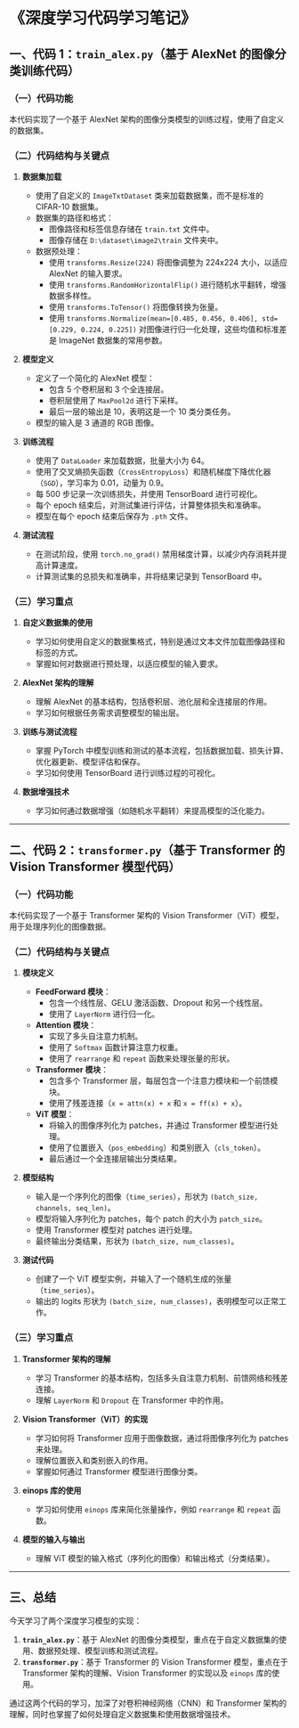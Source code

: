 # 《深度学习代码学习笔记》

## 一、代码 1：`train_alex.py`（基于 AlexNet 的图像分类训练代码）

### （一）代码功能
本代码实现了一个基于 AlexNet 架构的图像分类模型的训练过程，使用了自定义的数据集。

### （二）代码结构与关键点

1. **数据集加载**
   - 使用了自定义的 `ImageTxtDataset` 类来加载数据集，而不是标准的 CIFAR-10 数据集。
   - 数据集的路径和格式：
     - 图像路径和标签信息存储在 `train.txt` 文件中。
     - 图像存储在 `D:\dataset\image2\train` 文件夹中。
   - 数据预处理：
     - 使用 `transforms.Resize(224)` 将图像调整为 224x224 大小，以适应 AlexNet 的输入要求。
     - 使用 `transforms.RandomHorizontalFlip()` 进行随机水平翻转，增强数据多样性。
     - 使用 `transforms.ToTensor()` 将图像转换为张量。
     - 使用 `transforms.Normalize(mean=[0.485, 0.456, 0.406], std=[0.229, 0.224, 0.225])` 对图像进行归一化处理，这些均值和标准差是 ImageNet 数据集的常用参数。

2. **模型定义**
   - 定义了一个简化的 AlexNet 模型：
     - 包含 5 个卷积层和 3 个全连接层。
     - 卷积层使用了 `MaxPool2d` 进行下采样。
     - 最后一层的输出是 10，表明这是一个 10 类分类任务。
   - 模型的输入是 3 通道的 RGB 图像。

3. **训练流程**
   - 使用了 `DataLoader` 来加载数据，批量大小为 64。
   - 使用了交叉熵损失函数（`CrossEntropyLoss`）和随机梯度下降优化器（`SGD`），学习率为 0.01，动量为 0.9。
   - 每 500 步记录一次训练损失，并使用 TensorBoard 进行可视化。
   - 每个 epoch 结束后，对测试集进行评估，计算整体损失和准确率。
   - 模型在每个 epoch 结束后保存为 `.pth` 文件。

4. **测试流程**
   - 在测试阶段，使用 `torch.no_grad()` 禁用梯度计算，以减少内存消耗并提高计算速度。
   - 计算测试集的总损失和准确率，并将结果记录到 TensorBoard 中。

### （三）学习重点
1. **自定义数据集的使用**
   - 学习如何使用自定义的数据集格式，特别是通过文本文件加载图像路径和标签的方式。
   - 掌握如何对数据进行预处理，以适应模型的输入要求。

2. **AlexNet 架构的理解**
   - 理解 AlexNet 的基本结构，包括卷积层、池化层和全连接层的作用。
   - 学习如何根据任务需求调整模型的输出层。

3. **训练与测试流程**
   - 掌握 PyTorch 中模型训练和测试的基本流程，包括数据加载、损失计算、优化器更新、模型评估和保存。
   - 学习如何使用 TensorBoard 进行训练过程的可视化。

4. **数据增强技术**
   - 学习如何通过数据增强（如随机水平翻转）来提高模型的泛化能力。

---

## 二、代码 2：`transformer.py`（基于 Transformer 的 Vision Transformer 模型代码）

### （一）代码功能
本代码实现了一个基于 Transformer 架构的 Vision Transformer（ViT）模型，用于处理序列化的图像数据。

### （二）代码结构与关键点

1. **模块定义**
   - **FeedForward 模块**：
     - 包含一个线性层、GELU 激活函数、Dropout 和另一个线性层。
     - 使用了 `LayerNorm` 进行归一化。
   - **Attention 模块**：
     - 实现了多头自注意力机制。
     - 使用了 `Softmax` 函数计算注意力权重。
     - 使用了 `rearrange` 和 `repeat` 函数来处理张量的形状。
   - **Transformer 模块**：
     - 包含多个 Transformer 层，每层包含一个注意力模块和一个前馈模块。
     - 使用了残差连接（`x = attn(x) + x` 和 `x = ff(x) + x`）。
   - **ViT 模型**：
     - 将输入的图像序列化为 patches，并通过 Transformer 模型进行处理。
     - 使用了位置嵌入（`pos_embedding`）和类别嵌入（`cls_token`）。
     - 最后通过一个全连接层输出分类结果。

2. **模型结构**
   - 输入是一个序列化的图像（`time_series`），形状为 `(batch_size, channels, seq_len)`。
   - 模型将输入序列化为 patches，每个 patch 的大小为 `patch_size`。
   - 使用 Transformer 模型对 patches 进行处理。
   - 最终输出分类结果，形状为 `(batch_size, num_classes)`。

3. **测试代码**
   - 创建了一个 ViT 模型实例，并输入了一个随机生成的张量（`time_series`）。
   - 输出的 logits 形状为 `(batch_size, num_classes)`，表明模型可以正常工作。

### （三）学习重点
1. **Transformer 架构的理解**
   - 学习 Transformer 的基本结构，包括多头自注意力机制、前馈网络和残差连接。
   - 理解 `LayerNorm` 和 `Dropout` 在 Transformer 中的作用。

2. **Vision Transformer（ViT）的实现**
   - 学习如何将 Transformer 应用于图像数据，通过将图像序列化为 patches 来处理。
   - 理解位置嵌入和类别嵌入的作用。
   - 掌握如何通过 Transformer 模型进行图像分类。

3. **einops 库的使用**
   - 学习如何使用 `einops` 库来简化张量操作，例如 `rearrange` 和 `repeat` 函数。

4. **模型的输入与输出**
   - 理解 ViT 模型的输入格式（序列化的图像）和输出格式（分类结果）。

---

## 三、总结
今天学习了两个深度学习模型的实现：
1. **`train_alex.py`**：基于 AlexNet 的图像分类模型，重点在于自定义数据集的使用、数据预处理、模型训练和测试流程。
2. **`transformer.py`**：基于 Transformer 的 Vision Transformer 模型，重点在于 Transformer 架构的理解、Vision Transformer 的实现以及 `einops` 库的使用。

通过这两个代码的学习，加深了对卷积神经网络（CNN）和 Transformer 架构的理解，同时也掌握了如何处理自定义数据集和使用数据增强技术。